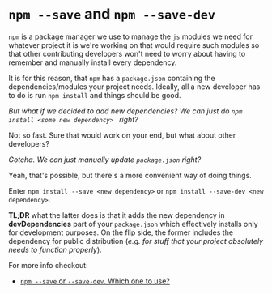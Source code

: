 # `npm --save` and `npm --save-dev`

`npm` is a package manager we use to manage the `js` modules we need for whatever project it is we're working on that would require such modules so that other contributing developers won't need to worry about having to remember and manually install every dependency.

It is for this reason, that `npm` has a `package.json` containing the dependencies/modules your project needs. Ideally, all a new developer has to do is run `npm install` and things should be good.

_But what if we decided to add new dependencies? We can just do `npm install <some new dependency> ` right?_

Not so fast. Sure that would work on your end, but what about other developers?

_Gotcha. We can just manually update `package.json` right?_

Yeah, that's possible, but there's a more convenient way of doing things.

Enter `npm install --save <new dependency>` or `npm install --save-dev <new dependency>`.

**TL;DR** what the latter does is that it adds the new dependency in **devDependencies** part of your `package.json` which effectively installs only for development purposes. On the flip side, the former includes the dependency for public distribution (_e.g. for stuff that your project absolutely needs to function properly_).

For more info checkout:
- [`npm --save` or `--save-dev`. Which one to use?](http://imcodebased.com/npm-save-or-save-dev-which-one-to-use/)

